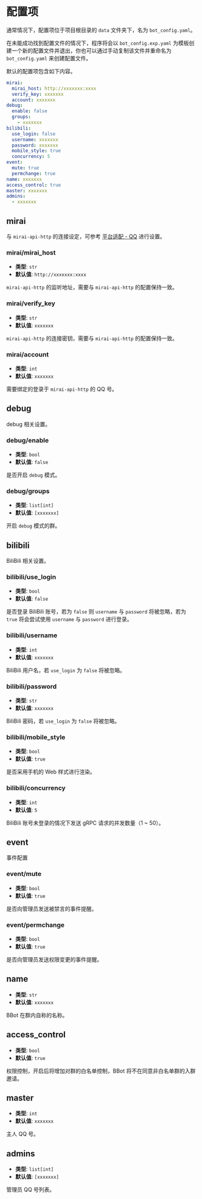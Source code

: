 # 配置项

通常情况下，配置项位于项目根目录的 `data` 文件夹下，名为 `bot_config.yaml`。

在未能成功找到配置文件的情况下，程序将会以 `bot_config.exp.yaml` 为模板创建一个新的配置文件并退出，你也可以通过手动复制该文件并重命名为 `bot_config.yaml` 来创建配置文件。

默认的配置项包含如下内容。

```yaml
mirai:
  mirai_host: http://xxxxxxx:xxxx
  verify_key: xxxxxxx
  account: xxxxxxx
debug:
  enable: false
  groups:
    - xxxxxxx
bilibili:
  use_login: false
  username: xxxxxxx
  password: xxxxxxx
  mobile_style: true
  concurrency: 5
event:
  mute: true
  permchange: true
name: xxxxxxx
access_control: true
master: xxxxxxx
admins:
  - xxxxxxx
```

## mirai

与 `mirai-api-http` 的连接设定，可参考 [平台适配 - QQ](./platform_adaptation.md#qq) 进行设置。

### mirai/mirai_host

- **类型**: `str`
- **默认值**: `http://xxxxxxx:xxxx`

`mirai-api-http` 的监听地址，需要与 `mirai-api-http` 的配置保持一致。

### mirai/verify_key

- **类型**: `str`
- **默认值**: `xxxxxxx`

`mirai-api-http` 的连接密钥，需要与 `mirai-api-http` 的配置保持一致。

### mirai/account

- **类型**: `int`
- **默认值**: `xxxxxxx`

需要绑定的登录于 `mirai-api-http` 的 QQ 号。

## debug

debug 相关设置。

### debug/enable

- **类型**: `bool`
- **默认值**: `false`

是否开启 `debug` 模式。

### debug/groups

- **类型**: `list[int]`
- **默认值**: `[xxxxxxx]`

开启 `debug` 模式的群。

## bilibili

BiliBili 相关设置。

### bilibili/use_login

- **类型**: `bool`
- **默认值**: `false`

是否登录 BiliBili 账号，若为 `false` 则 `username` 与 `password` 将被忽略，若为 `true` 将会尝试使用 `username` 与 `password` 进行登录。

### bilibili/username

- **类型**: `int`
- **默认值**: `xxxxxxx`

BiliBili 用户名，若 `use_login` 为 `false` 将被忽略。

### bilibili/password

- **类型**: `str`
- **默认值**: `xxxxxxx`

BiliBili 密码，若 `use_login` 为 `false` 将被忽略。

### bilibili/mobile_style

- **类型**: `bool`
- **默认值**: `true`

是否采用手机的 Web 样式进行渲染。

### bilibili/concurrency

- **类型**: `int`
- **默认值**: `5`

BiliBili 账号未登录的情况下发送 gRPC 请求的并发数量（1 ~ 50）。

## event

事件配置

### event/mute

- **类型**: `bool`
- **默认值**: `true`

是否向管理员发送被禁言的事件提醒。

### event/permchange

- **类型**: `bool`
- **默认值**: `true`

是否向管理员发送权限变更的事件提醒。

## name

- **类型**: `str`
- **默认值**: `xxxxxxx`

BBot 在群内自称的名称。

## access_control

- **类型**: `bool`
- **默认值**: `true`

权限控制，开启后将增加对群的白名单控制，BBot 将不在同意非白名单群的入群邀请。

## master

- **类型**: `int`
- **默认值**: `xxxxxxx`

主人 QQ 号。

## admins

- **类型**: `list[int]`
- **默认值**: `[xxxxxxx]`

管理员 QQ 号列表。
